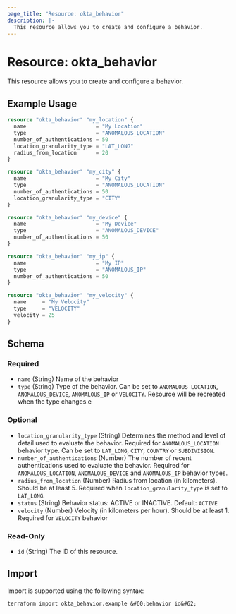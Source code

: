 ```yaml
---
page_title: "Resource: okta_behavior"
description: |-
  This resource allows you to create and configure a behavior.
---
```


# Resource: okta_behavior

This resource allows you to create and configure a behavior.

## Example Usage

```terraform
resource "okta_behavior" "my_location" {
  name                      = "My Location"
  type                      = "ANOMALOUS_LOCATION"
  number_of_authentications = 50
  location_granularity_type = "LAT_LONG"
  radius_from_location      = 20
}

resource "okta_behavior" "my_city" {
  name                      = "My City"
  type                      = "ANOMALOUS_LOCATION"
  number_of_authentications = 50
  location_granularity_type = "CITY"
}

resource "okta_behavior" "my_device" {
  name                      = "My Device"
  type                      = "ANOMALOUS_DEVICE"
  number_of_authentications = 50
}

resource "okta_behavior" "my_ip" {
  name                      = "My IP"
  type                      = "ANOMALOUS_IP"
  number_of_authentications = 50
}

resource "okta_behavior" "my_velocity" {
  name     = "My Velocity"
  type     = "VELOCITY"
  velocity = 25
}
```

<!-- schema generated by tfplugindocs -->
## Schema

### Required

- `name` (String) Name of the behavior
- `type` (String) Type of the behavior. Can be set to `ANOMALOUS_LOCATION`, `ANOMALOUS_DEVICE`, `ANOMALOUS_IP` or `VELOCITY`. Resource will be recreated when the type changes.e

### Optional

- `location_granularity_type` (String) Determines the method and level of detail used to evaluate the behavior. Required for `ANOMALOUS_LOCATION` behavior type. Can be set to `LAT_LONG`, `CITY`, `COUNTRY` or `SUBDIVISION`.
- `number_of_authentications` (Number) The number of recent authentications used to evaluate the behavior. Required for `ANOMALOUS_LOCATION`, `ANOMALOUS_DEVICE` and `ANOMALOUS_IP` behavior types.
- `radius_from_location` (Number) Radius from location (in kilometers). Should be at least 5. Required when `location_granularity_type` is set to `LAT_LONG`.
- `status` (String) Behavior status: ACTIVE or INACTIVE. Default: `ACTIVE`
- `velocity` (Number) Velocity (in kilometers per hour). Should be at least 1. Required for `VELOCITY` behavior

### Read-Only

- `id` (String) The ID of this resource.

## Import

Import is supported using the following syntax:

```shell
terraform import okta_behavior.example &#60;behavior id&#62;
```
